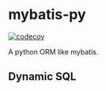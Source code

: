 # mybatis-py
[![codecov](https://codecov.io/gh/yourusername/yourrepository/branch/main/graph/badge.svg)](https://codecov.io/gh/yourusername/yourrepository)


A python ORM like mybatis.

## Dynamic SQL
